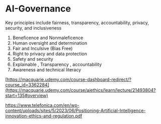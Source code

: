 # AI-Governance
Key principles include fairness, transparency, accountability, privacy, security, and inclusiveness

1. Beneficence and Nonmaleficence
2. Human oversight and determination
3. Fair and Inculsive (Bias Free)
4. Right to privacy and data protection
5. Safety and security
6. Explainable , Transparency , accountability
7. Awareness and technical literacy

[https://macquarie.udemy.com/course-dashboard-redirect/?course_id=3362284](https://macquarie.udemy.com/course/aiethics/learn/lecture/21493804?start=135#overview)

https://www.telefonica.com/en/wp-content/uploads/sites/5/2023/06/Positioning-Artificial-Intelligence-innovation-ethics-and-regulation.pdf
